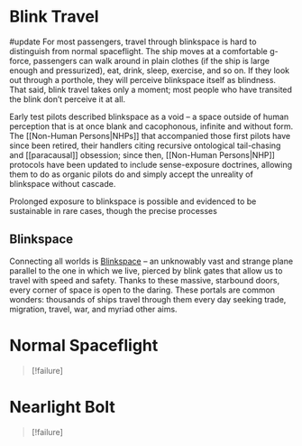 
# Blink Travel
#update
For most passengers, travel through blinkspace is hard to distinguish from normal spaceflight. The ship moves at a comfortable g-force, passengers can walk around in plain clothes (if the ship is large enough and pressurized), eat, drink, sleep, exercise, and so on. If they look out through a porthole, they will perceive blinkspace itself as blindness. That said, blink travel takes only a moment; most people who have transited the blink don’t perceive it at all.

Early test pilots described blinkspace as a void – a space outside of human perception that is at once blank and cacophonous, infinite and without form. The [[Non-Human Persons|NHPs]] that accompanied those first pilots have since been retired, their handlers citing recursive ontological tail-chasing and [[paracausal]] obsession; since then, [[Non-Human Persons|NHP]] protocols have been updated to include sense-exposure doctrines, allowing them to do as organic pilots do and simply accept the unreality of blinkspace without cascade.

Prolonged exposure to blinkspace is possible and evidenced to be sustainable in rare cases, though the precise processes

## Blinkspace
Connecting all worlds is <u>Blinkspace</u> – an unknowably vast and strange plane parallel to the one in which we live, pierced by blink gates that allow us to travel with speed and safety. Thanks to these massive, starbound doors, every corner of space is open to the daring. These portals are common wonders: thousands of ships travel through them every day seeking trade, migration, travel, war, and myriad other aims.


# Normal Spaceflight
>[!failure]

# Nearlight Bolt
>[!failure]

